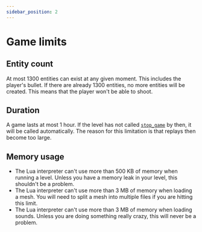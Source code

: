 ```yaml
---
sidebar_position: 2
---
```


# Game limits

## Entity count

At most 1300 entities can exist at any given moment. This includes the player's bullet. If there are already 1300 entities, no more entities will be created. This means that the player won't be able to shoot.

## Duration

A game lasts at most 1 hour. If the level has not called [`stop_game`](../APIs/PewPew#stop_game) by then, it will be called automatically.
The reason for this limitation is that replays then become too large.

## Memory usage

- The Lua interpreter can't use more than 500 KB of memory when running a level. Unless you have a memory leak in your level, this shouldn't be a problem.
- The Lua interpreter can't use more than 3 MB of memory when loading a mesh. You will need to split a mesh into multiple files if you are hitting this limit.
- The Lua interpreter can't use more than 3 MB of memory when loading sounds. Unless you are doing something really crazy, this will never be a problem.
